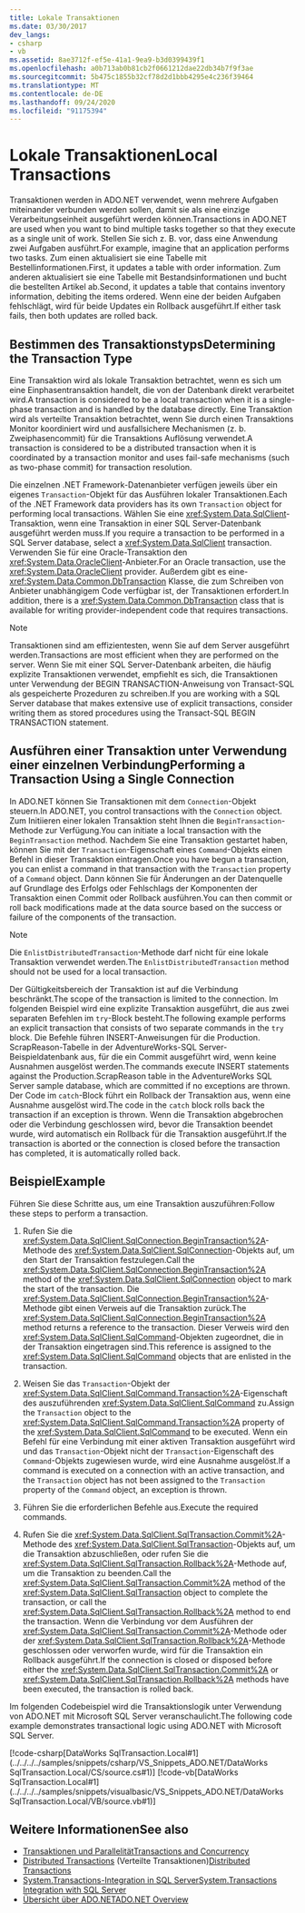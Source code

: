 ```yaml
---
title: Lokale Transaktionen
ms.date: 03/30/2017
dev_langs:
- csharp
- vb
ms.assetid: 8ae3712f-ef5e-41a1-9ea9-b3d0399439f1
ms.openlocfilehash: a0b713ab0b81cb2f0661212dae22db34b7f9f3ae
ms.sourcegitcommit: 5b475c1855b32cf78d2d1bbb4295e4c236f39464
ms.translationtype: MT
ms.contentlocale: de-DE
ms.lasthandoff: 09/24/2020
ms.locfileid: "91175394"
---
```

# <a name="local-transactions"></a><span data-ttu-id="3b8c4-102">Lokale Transaktionen</span><span class="sxs-lookup"><span data-stu-id="3b8c4-102">Local Transactions</span></span>

<span data-ttu-id="3b8c4-103">Transaktionen werden in ADO.NET verwendet, wenn mehrere Aufgaben miteinander verbunden werden sollen, damit sie als eine einzige Verarbeitungseinheit ausgeführt werden können.</span><span class="sxs-lookup"><span data-stu-id="3b8c4-103">Transactions in ADO.NET are used when you want to bind multiple tasks together so that they execute as a single unit of work.</span></span> <span data-ttu-id="3b8c4-104">Stellen Sie sich z.&#160;B. vor, dass eine Anwendung zwei Aufgaben ausführt.</span><span class="sxs-lookup"><span data-stu-id="3b8c4-104">For example, imagine that an application performs two tasks.</span></span> <span data-ttu-id="3b8c4-105">Zum einen aktualisiert sie eine Tabelle mit Bestellinformationen.</span><span class="sxs-lookup"><span data-stu-id="3b8c4-105">First, it updates a table with order information.</span></span> <span data-ttu-id="3b8c4-106">Zum anderen aktualisiert sie eine Tabelle mit Bestandsinformationen und bucht die bestellten Artikel ab.</span><span class="sxs-lookup"><span data-stu-id="3b8c4-106">Second, it updates a table that contains inventory information, debiting the items ordered.</span></span> <span data-ttu-id="3b8c4-107">Wenn eine der beiden Aufgaben fehlschlägt, wird für beide Updates ein Rollback ausgeführt.</span><span class="sxs-lookup"><span data-stu-id="3b8c4-107">If either task fails, then both updates are rolled back.</span></span>  
  
## <a name="determining-the-transaction-type"></a><span data-ttu-id="3b8c4-108">Bestimmen des Transaktionstyps</span><span class="sxs-lookup"><span data-stu-id="3b8c4-108">Determining the Transaction Type</span></span>  

 <span data-ttu-id="3b8c4-109">Eine Transaktion wird als lokale Transaktion betrachtet, wenn es sich um eine Einphasentransaktion handelt, die von der Datenbank direkt verarbeitet wird.</span><span class="sxs-lookup"><span data-stu-id="3b8c4-109">A transaction is considered to be a local transaction when it is a single-phase transaction and is handled by the database directly.</span></span> <span data-ttu-id="3b8c4-110">Eine Transaktion wird als verteilte Transaktion betrachtet, wenn Sie durch einen Transaktions Monitor koordiniert wird und ausfallsichere Mechanismen (z. b. Zweiphasencommit) für die Transaktions Auflösung verwendet.</span><span class="sxs-lookup"><span data-stu-id="3b8c4-110">A transaction is considered to be a distributed transaction when it is coordinated by a transaction monitor and uses fail-safe mechanisms (such as two-phase commit) for transaction resolution.</span></span>  
  
 <span data-ttu-id="3b8c4-111">Die einzelnen .NET Framework-Datenanbieter verfügen jeweils über ein eigenes `Transaction`-Objekt für das Ausführen lokaler Transaktionen.</span><span class="sxs-lookup"><span data-stu-id="3b8c4-111">Each of the .NET Framework data providers has its own `Transaction` object for performing local transactions.</span></span> <span data-ttu-id="3b8c4-112">Wählen Sie eine <xref:System.Data.SqlClient>-Transaktion, wenn eine Transaktion in einer SQL Server-Datenbank ausgeführt werden muss.</span><span class="sxs-lookup"><span data-stu-id="3b8c4-112">If you require a transaction to be performed in a SQL Server database, select a <xref:System.Data.SqlClient> transaction.</span></span> <span data-ttu-id="3b8c4-113">Verwenden Sie für eine Oracle-Transaktion den <xref:System.Data.OracleClient>-Anbieter.</span><span class="sxs-lookup"><span data-stu-id="3b8c4-113">For an Oracle transaction, use the <xref:System.Data.OracleClient> provider.</span></span> <span data-ttu-id="3b8c4-114">Außerdem gibt es eine- <xref:System.Data.Common.DbTransaction> Klasse, die zum Schreiben von Anbieter unabhängigem Code verfügbar ist, der Transaktionen erfordert.</span><span class="sxs-lookup"><span data-stu-id="3b8c4-114">In addition, there is a <xref:System.Data.Common.DbTransaction> class that is available for writing provider-independent code that requires transactions.</span></span>  
  
> [!NOTE]
> <span data-ttu-id="3b8c4-115">Transaktionen sind am effizientesten, wenn Sie auf dem Server ausgeführt werden.</span><span class="sxs-lookup"><span data-stu-id="3b8c4-115">Transactions are most efficient when they are performed on the server.</span></span> <span data-ttu-id="3b8c4-116">Wenn Sie mit einer SQL Server-Datenbank arbeiten, die häufig explizite Transaktionen verwendet, empfiehlt es sich, die Transaktionen unter Verwendung der BEGIN TRANSACTION-Anweisung von Transact-SQL als gespeicherte Prozeduren zu schreiben.</span><span class="sxs-lookup"><span data-stu-id="3b8c4-116">If you are working with a SQL Server database that makes extensive use of explicit transactions, consider writing them as stored procedures using the Transact-SQL BEGIN TRANSACTION statement.</span></span>
  
## <a name="performing-a-transaction-using-a-single-connection"></a><span data-ttu-id="3b8c4-117">Ausführen einer Transaktion unter Verwendung einer einzelnen Verbindung</span><span class="sxs-lookup"><span data-stu-id="3b8c4-117">Performing a Transaction Using a Single Connection</span></span>  

 <span data-ttu-id="3b8c4-118">In ADO.NET können Sie Transaktionen mit dem `Connection`-Objekt steuern.</span><span class="sxs-lookup"><span data-stu-id="3b8c4-118">In ADO.NET, you control transactions with the `Connection` object.</span></span> <span data-ttu-id="3b8c4-119">Zum Initiieren einer lokalen Transaktion steht Ihnen die `BeginTransaction`-Methode zur Verfügung.</span><span class="sxs-lookup"><span data-stu-id="3b8c4-119">You can initiate a local transaction with the `BeginTransaction` method.</span></span> <span data-ttu-id="3b8c4-120">Nachdem Sie eine Transaktion gestartet haben, können Sie mit der `Transaction`-Eigenschaft eines `Command`-Objekts einen Befehl in dieser Transaktion eintragen.</span><span class="sxs-lookup"><span data-stu-id="3b8c4-120">Once you have begun a transaction, you can enlist a command in that transaction with the `Transaction` property of a `Command` object.</span></span> <span data-ttu-id="3b8c4-121">Dann können Sie für Änderungen an der Datenquelle auf Grundlage des Erfolgs oder Fehlschlags der Komponenten der Transaktion einen Commit oder Rollback ausführen.</span><span class="sxs-lookup"><span data-stu-id="3b8c4-121">You can then commit or roll back modifications made at the data source based on the success or failure of the components of the transaction.</span></span>  
  
> [!NOTE]
> <span data-ttu-id="3b8c4-122">Die `EnlistDistributedTransaction`-Methode darf nicht für eine lokale Transaktion verwendet werden.</span><span class="sxs-lookup"><span data-stu-id="3b8c4-122">The `EnlistDistributedTransaction` method should not be used for a local transaction.</span></span>  
  
 <span data-ttu-id="3b8c4-123">Der Gültigkeitsbereich der Transaktion ist auf die Verbindung beschränkt.</span><span class="sxs-lookup"><span data-stu-id="3b8c4-123">The scope of the transaction is limited to the connection.</span></span> <span data-ttu-id="3b8c4-124">Im folgenden Beispiel wird eine explizite Transaktion ausgeführt, die aus zwei separaten Befehlen im `try`-Block besteht.</span><span class="sxs-lookup"><span data-stu-id="3b8c4-124">The following example performs an explicit transaction that consists of two separate commands in the `try` block.</span></span> <span data-ttu-id="3b8c4-125">Die Befehle führen INSERT-Anweisungen für die Production. ScrapReason-Tabelle in der AdventureWorks-SQL Server-Beispieldatenbank aus, für die ein Commit ausgeführt wird, wenn keine Ausnahmen ausgelöst werden.</span><span class="sxs-lookup"><span data-stu-id="3b8c4-125">The commands execute INSERT statements against the Production.ScrapReason table in the AdventureWorks SQL Server sample database, which are committed if no exceptions are thrown.</span></span> <span data-ttu-id="3b8c4-126">Der Code im `catch`-Block führt ein Rollback der Transaktion aus, wenn eine Ausnahme ausgelöst wird.</span><span class="sxs-lookup"><span data-stu-id="3b8c4-126">The code in the `catch` block rolls back the transaction if an exception is thrown.</span></span> <span data-ttu-id="3b8c4-127">Wenn die Transaktion abgebrochen oder die Verbindung geschlossen wird, bevor die Transaktion beendet wurde, wird automatisch ein Rollback für die Transaktion ausgeführt.</span><span class="sxs-lookup"><span data-stu-id="3b8c4-127">If the transaction is aborted or the connection is closed before the transaction has completed, it is automatically rolled back.</span></span>  
  
## <a name="example"></a><span data-ttu-id="3b8c4-128">Beispiel</span><span class="sxs-lookup"><span data-stu-id="3b8c4-128">Example</span></span>  

 <span data-ttu-id="3b8c4-129">Führen Sie diese Schritte aus, um eine Transaktion auszuführen:</span><span class="sxs-lookup"><span data-stu-id="3b8c4-129">Follow these steps to perform a transaction.</span></span>  
  
1. <span data-ttu-id="3b8c4-130">Rufen Sie die <xref:System.Data.SqlClient.SqlConnection.BeginTransaction%2A>-Methode des <xref:System.Data.SqlClient.SqlConnection>-Objekts auf, um den Start der Transaktion festzulegen.</span><span class="sxs-lookup"><span data-stu-id="3b8c4-130">Call the <xref:System.Data.SqlClient.SqlConnection.BeginTransaction%2A> method of the <xref:System.Data.SqlClient.SqlConnection> object to mark the start of the transaction.</span></span> <span data-ttu-id="3b8c4-131">Die <xref:System.Data.SqlClient.SqlConnection.BeginTransaction%2A>-Methode gibt einen Verweis auf die Transaktion zurück.</span><span class="sxs-lookup"><span data-stu-id="3b8c4-131">The <xref:System.Data.SqlClient.SqlConnection.BeginTransaction%2A> method returns a reference to the transaction.</span></span> <span data-ttu-id="3b8c4-132">Dieser Verweis wird den <xref:System.Data.SqlClient.SqlCommand>-Objekten zugeordnet, die in der Transaktion eingetragen sind.</span><span class="sxs-lookup"><span data-stu-id="3b8c4-132">This reference is assigned to the <xref:System.Data.SqlClient.SqlCommand> objects that are enlisted in the transaction.</span></span>  
  
2. <span data-ttu-id="3b8c4-133">Weisen Sie das `Transaction`-Objekt der <xref:System.Data.SqlClient.SqlCommand.Transaction%2A>-Eigenschaft des auszuführenden <xref:System.Data.SqlClient.SqlCommand> zu.</span><span class="sxs-lookup"><span data-stu-id="3b8c4-133">Assign the `Transaction` object to the <xref:System.Data.SqlClient.SqlCommand.Transaction%2A> property of the <xref:System.Data.SqlClient.SqlCommand> to be executed.</span></span> <span data-ttu-id="3b8c4-134">Wenn ein Befehl für eine Verbindung mit einer aktiven Transaktion ausgeführt wird und das `Transaction`-Objekt nicht der `Transaction`-Eigenschaft des `Command`-Objekts zugewiesen wurde, wird eine Ausnahme ausgelöst.</span><span class="sxs-lookup"><span data-stu-id="3b8c4-134">If a command is executed on a connection with an active transaction, and the `Transaction` object has not been assigned to the `Transaction` property of the `Command` object, an exception is thrown.</span></span>  
  
3. <span data-ttu-id="3b8c4-135">Führen Sie die erforderlichen Befehle aus.</span><span class="sxs-lookup"><span data-stu-id="3b8c4-135">Execute the required commands.</span></span>  
  
4. <span data-ttu-id="3b8c4-136">Rufen Sie die <xref:System.Data.SqlClient.SqlTransaction.Commit%2A>-Methode des <xref:System.Data.SqlClient.SqlTransaction>-Objekts auf, um die Transaktion abzuschließen, oder rufen Sie die <xref:System.Data.SqlClient.SqlTransaction.Rollback%2A>-Methode auf, um die Transaktion zu beenden.</span><span class="sxs-lookup"><span data-stu-id="3b8c4-136">Call the <xref:System.Data.SqlClient.SqlTransaction.Commit%2A> method of the <xref:System.Data.SqlClient.SqlTransaction> object to complete the transaction, or call the <xref:System.Data.SqlClient.SqlTransaction.Rollback%2A> method to end the transaction.</span></span> <span data-ttu-id="3b8c4-137">Wenn die Verbindung vor dem Ausführen der <xref:System.Data.SqlClient.SqlTransaction.Commit%2A>-Methode oder der <xref:System.Data.SqlClient.SqlTransaction.Rollback%2A>-Methode geschlossen oder verworfen wurde, wird für die Transaktion ein Rollback ausgeführt.</span><span class="sxs-lookup"><span data-stu-id="3b8c4-137">If the connection is closed or disposed before either the <xref:System.Data.SqlClient.SqlTransaction.Commit%2A> or <xref:System.Data.SqlClient.SqlTransaction.Rollback%2A> methods have been executed, the transaction is rolled back.</span></span>  
  
 <span data-ttu-id="3b8c4-138">Im folgenden Codebeispiel wird die Transaktionslogik unter Verwendung von ADO.NET mit Microsoft SQL Server veranschaulicht.</span><span class="sxs-lookup"><span data-stu-id="3b8c4-138">The following code example demonstrates transactional logic using ADO.NET with Microsoft SQL Server.</span></span>  
  
 [!code-csharp[DataWorks SqlTransaction.Local#1](../../../../samples/snippets/csharp/VS_Snippets_ADO.NET/DataWorks SqlTransaction.Local/CS/source.cs#1)]
 [!code-vb[DataWorks SqlTransaction.Local#1](../../../../samples/snippets/visualbasic/VS_Snippets_ADO.NET/DataWorks SqlTransaction.Local/VB/source.vb#1)]  
  
## <a name="see-also"></a><span data-ttu-id="3b8c4-139">Weitere Informationen</span><span class="sxs-lookup"><span data-stu-id="3b8c4-139">See also</span></span>

- [<span data-ttu-id="3b8c4-140">Transaktionen und Parallelität</span><span class="sxs-lookup"><span data-stu-id="3b8c4-140">Transactions and Concurrency</span></span>](transactions-and-concurrency.md)
- <span data-ttu-id="3b8c4-141">[Distributed Transactions](distributed-transactions.md) (Verteilte Transaktionen)</span><span class="sxs-lookup"><span data-stu-id="3b8c4-141">[Distributed Transactions](distributed-transactions.md)</span></span>
- [<span data-ttu-id="3b8c4-142">System.Transactions-Integration in SQL Server</span><span class="sxs-lookup"><span data-stu-id="3b8c4-142">System.Transactions Integration with SQL Server</span></span>](system-transactions-integration-with-sql-server.md)
- [<span data-ttu-id="3b8c4-143">Übersicht über ADO.NET</span><span class="sxs-lookup"><span data-stu-id="3b8c4-143">ADO.NET Overview</span></span>](ado-net-overview.md)

